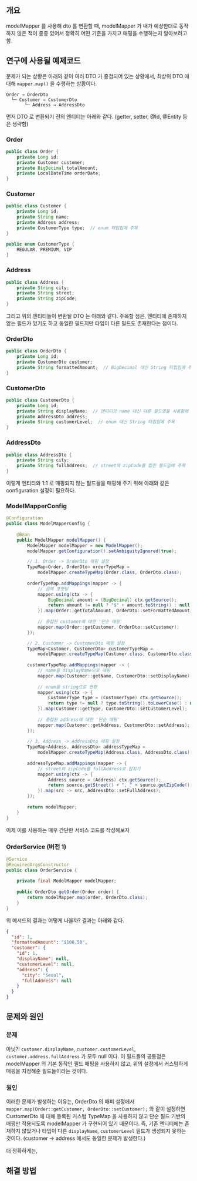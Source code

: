 ## 개요
modelMapper 를 사용해 dto 를 변환할 때, modelMapper 가 내가 예상한대로 동작하지 않은 적이 종종 있어서 정확히 어떤 기준을 가지고 매핑을 수행하는지 알아보려고 함.

## 연구에 사용될 예제코드
문제가 되는 상황은 아래와 같이 여러 DTO 가 중첩되어 있는 상황에서, 최상위 DTO 에 대해 `mapper.map()` 을 수행하는 상황이다.
```
Order → OrderDto
  └─ Customer → CustomerDto  
       └─ Address → AddressDto
```

먼저 DTO 로 변환되기 전의 엔티티는 아래와 같다. (getter, setter, @Id, @Entity 등은 생략함)

### Order
```java
public class Order {
    private Long id;
    private Customer customer;
    private BigDecimal totalAmount;
    private LocalDateTime orderDate;
}
```

### Customer
```java
public class Customer {
    private Long id;
    private String name;
    private Address address;
    private CustomerType type;  // enum 타입임에 주목
}

public enum CustomerType {
    REGULAR, PREMIUM, VIP
}
```

### Address
```java
public class Address {
    private String city;
    private String street;
    private String zipCode;
}
```

그리고 위의 엔티티들이 변환될 DTO 는 아래와 같다. 주목할 점은, 엔티티에 존재하지 않는 필드가 있기도 하고 동일한 필드지만 타입이 다른 필드도 존재한다는 점이다.

### OrderDto
```java
public class OrderDto {
    private Long id;
    private CustomerDto customer;
    private String formattedAmount;  // BigDecimal 대신 String 타입임에 주목
}
```

### CustomerDto
```java
public class CustomerDto {
    private Long id;
    private String displayName;  // 엔티티의 name 대신 다른 필드명을 사용함에 주목
    private AddressDto address;
    private String customerLevel;  // enum 대신 String 타입임에 주목
}
```

### AddressDto
```java
public class AddressDto {
    private String city;
    private String fullAddress;  // street와 zipCode를 합친 필드임에 주목
}
```

이렇게 엔티티와 1:1 로 매핑되지 않는 필드들을 매핑해 주기 위해 아래와 같은 configuration 설정이 필요하다.

### ModelMapperConfig
```java
@Configuration
public class ModelMapperConfig {
    
    @Bean
    public ModelMapper modelMapper() {
        ModelMapper modelMapper = new ModelMapper();
        modelMapper.getConfiguration().setAmbiguityIgnored(true);

        // 1. Order -> OrderDto 매핑 설정
        TypeMap<Order, OrderDto> orderTypeMap = 
            modelMapper.createTypeMap(Order.class, OrderDto.class);
        
        orderTypeMap.addMappings(mapper -> {
            // 금액 포맷팅
            mapper.using(ctx -> {
                BigDecimal amount = (BigDecimal) ctx.getSource();
                return amount != null ? "$" + amount.toString() : null;
            }).map(Order::getTotalAmount, OrderDto::setFormattedAmount);
            
            // 중첩된 customer에 대한 '단순 매핑'
            mapper.map(Order::getCustomer, OrderDto::setCustomer);
        });

        // 2. Customer -> CustomerDto 매핑 설정
        TypeMap<Customer, CustomerDto> customerTypeMap = 
            modelMapper.createTypeMap(Customer.class, CustomerDto.class);
        
        customerTypeMap.addMappings(mapper -> {
            // name을 displayName으로 매핑
            mapper.map(Customer::getName, CustomerDto::setDisplayName);
            
            // enum을 string으로 변환
            mapper.using(ctx -> {
                CustomerType type = (CustomerType) ctx.getSource();
                return type != null ? type.toString().toLowerCase() : null;
            }).map(Customer::getType, CustomerDto::setCustomerLevel);
            
            // 중첩된 address에 대한 '단순 매핑'
            mapper.map(Customer::getAddress, CustomerDto::setAddress);
        });
        
        // 3. Address -> AddressDto 매핑 설정
        TypeMap<Address, AddressDto> addressTypeMap = 
            modelMapper.createTypeMap(Address.class, AddressDto.class);
        
        addressTypeMap.addMappings(mapper -> {
            // street와 zipCode를 fullAddress로 합치기
            mapper.using(ctx -> {
                Address source = (Address) ctx.getSource();
                return source.getStreet() + ", " + source.getZipCode();
            }).map(src -> src, AddressDto::setFullAddress);
        });
        
        return modelMapper;
    }
}
```

이제 이를 사용하는 매우 간단한 서비스 코드를 작성해보자

### OrderService (버전 1)
```java
@Service
@RequiredArgsConstructor
public class OrderService {
    
    private final ModelMapper modelMapper;
    
    public OrderDto getOrder(Order order) {
        return modelMapper.map(order, OrderDto.class);
    }
}
```

위 메서드의 결과는 어떻게 나올까? 결과는 아래와 같다.

```json
{
  "id": 1,
  "formattedAmount": "$100.50",
  "customer": {
    "id": 1,
    "displayName": null,
    "customerLevel": null,
    "address": {
      "city": "Seoul",
      "fullAddress": null
    }
  }
}
```

## 문제와 원인

### 문제

아닛?! `customer.displayName`, `customer.customerLevel`, `customer.address.fullAddress` 가 모두 null 이다. 이 필드들의 공통점은 modelMapper 의 기본 동작인 필드 매핑을 사용하지 않고, 위의 설정에서 커스텀하게 매핑을 지정해준 필드들이라는 것이다.

### 원인

이러한 문제가 발생하는 이유는, OrderDto 의 매퍼 설정에서 `mapper.map(Order::getCustomer, OrderDto::setCustomer);` 와 같이 설정하면 CustomerDto 에 대해 등록된 커스텀 TypeMap 을 사용하지 않고 단순 필드 기반의 매핑만 적용되도록 modelMapper 가 구현되어 있기 때문이다. 즉, 기존 엔티티에는 존재하지 않았거나 타입이 다른 `displayName`, `customerLevel` 필드가 생성되지 못하는 것이다. (customer -> address 에서도 동일한 문제가 발생한다.)

더 정확하게는, 

## 해결 방법